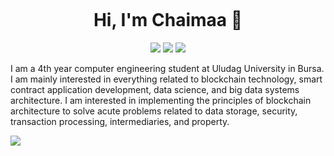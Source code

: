 [![]()](https://github.com/ChaimaaNairi)

<h1 align="center">Hi, I'm Chaimaa 👋</h1>
<p align="center">
    <a href="https://twitter.com/ChaimaaNairi"><img src="https://img.shields.io/badge/twitter-%231FA1F1?style=flat&logo=twitter&logoColor=white"/></a>
    <a href="https://www.linkedin.com/in/chaimaa-nairi-4a9840159/"><img src="https://img.shields.io/badge/linkedin-%230177B5?style=flat&logo=linkedin&logoColor=white"/></a>
    <a href="https://www.instagram.com/chaimaanairi/"><img src="https://img.shields.io/badge/instagram-%23E4415F?style=flat&logo=instagram&logoColor=white"/></a>
  </p>
  

I am a 4th year computer engineering student at Uludag University in Bursa. I am mainly interested in everything related to blockchain technology, smart contract application development, data science, and big data systems architecture. I am interested in implementing the principles of blockchain architecture to solve acute problems related to data storage, security, transaction processing, intermediaries, and property.


 

 ![]([name-of-giphy.gif](https://media.giphy.com/media/tQHtASL5mC8cKPyfSU/giphy-downsized-large.gif))
 
 
 
 
 
